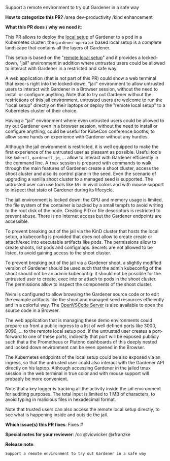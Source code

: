 Support a remote environment to try out Gardener in a safe way

**How to categorize this PR?**
/area dev-productivity
/kind enhancement

**What this PR does / why we need it**:

This PR allows to deploy the [local setup][] of Gardener to a pod in a
Kubernetes cluster: the `gardener-operator` based local setup is a complete
landscape that contains all the layers of Gardener.

[local setup]: https://github.com/gardener/gardener/blob/master/docs/deployment/getting_started_locally.md#alternative-way-to-set-up-garden-and-seed-leveraging-gardener-operator

This setup is based on the "[remote local setup][]" and it provides a
locked-down, "jail" environment in addition where _untrusted_ users could be
allowed to interact with Gardener in a restricted and safe way.

[remote local setup]: https://github.com/gardener/gardener/blob/master/docs/deployment/getting_started_locally.md#remote-local-setup

A web application (that is not part of this PR) could show a web terminal that
exec-s right into the locked-down, "jail" environment to allow untrusted users
to interact with Gardener in a Browser session, without the need to install or
configure anything. Note that to try out Gardener without the restrictions of
this jail environment, untrusted users are welcome to run the "local setup"
directly on their laptops or deploy the "remote local setup" to a Kubernetes
cluster of their choice.

Having a "jail" environment where even untrusted users could be allowed to try
out Gardener even in a browser session, without the need to install or configure
anything, could be useful for KubeCon conference booths, to allow
some hands on experience with Gardener without any hurdles.

Although the jail environment is restricted, it is well equipped to make the
first experience of the untrusted user as pleasant as possible. Useful tools
like `kubectl`, `gardenctl`, `jq`, ... allow to interact with Gardener
efficiently in the command line. A `tmux` session is prepared with commands to
walk through the main features of Gardener: create a shoot cluster, access the
shoot cluster and also its control plane in the seed. Even the scenario of
upgrading a vanilla shoot cluster to a managed seed is supported. The untrusted
user can use tools like `k9s` in vivid colors and with mouse support to inspect
that state of Gardener during its lifecycle.

The jail environment is locked down: the CPU and memory usage is limited, the
file system of the container is backed by a small tempfs to avoid writing to the
root disk of the node. Creating PID or file descriptors is restricted to prevent
abuse. There is no Internet access but the Gardener endpoints are accessible.

To prevent breaking out of the jail via the KinD cluster that hosts the local
setup, a kubeconfig is provided that does not allow to create create or
attach/exec into executable artifacts like pods. The permissions allow to create
shoots, list pods and configmaps. Secrets are not allowed to be listed, to avoid
gaining access to the shoot cluster.

To prevent breaking out of the jail via a Gardener shoot, a slightly modified
version of Gardener should be used such that the admin kubeconfig of the shoot
should not be an admin kubeconfig: it should not be possible for the untrusted
user to create, exec into or attach to pods in the shoot cluster. The
permissions allow to inspect the components of the shoot cluster.

Nvim is configured to allow browsing the Gardener source code or to edit the
example artifacts like the shoot and managed seed resources efficiently and in a
colorful way. The [OpenVSCode Server][] is also available to open the source
code in a Browser.

[OpenVSCode Server]: https://github.com/gitpod-io/openvscode-server

The web application that is managing these demo environments could prepare up
front a public ingress to a list of well defined ports like 3000, 9090, ... to
the remote local setup pod. If the untrusted user creates a port-forward to one
of these ports, indirectly that port will be exposed publicly such that a the
Prometheus or Plutono dashboards of this deeply nested and locked down
environment can be even opened in the Browser.

The Kubernetes endpoints of the local setup could be also exposed via an
ingress, so that the untrusted user could also interact with the Gardener API
directly on his laptop. Although accessing Gardener in the jailed tmux session
in the web terminal in true color and with mouse support will probably be more
convenient.

Note that a key logger is tracking all the activity inside the jail environment
for auditing purposes. The total input is limited to 1 MB of characters, to avoid
typing in malicious files in hexadecimal format.

Note that trusted users can also access the remote local setup directly, to see
what is happening inside and outside the jail.

**Which issue(s) this PR fixes**:
Fixes #

**Special notes for your reviewer**:
/cc @vicwicker @rfranzke

**Release note**:

```other developer
Support a remote environment to try out Gardener in a safe way
```
